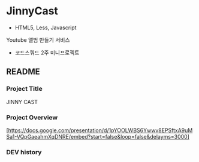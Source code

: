 # JinnyCast


* HTML5, Less, Javascript

Youtube 앨범 만들기 서비스
- 코드스쿼드 2주 미니프로젝트

## README

### Project Title
 JINNY CAST
### Project Overview

[https://docs.google.com/presentation/d/1pYOOLWBS6Ywwv8EPSftxA9uMSa1-VQpGaeahmXqDNRE/embed?start=false&loop=false&delayms=3000]

### DEV history
